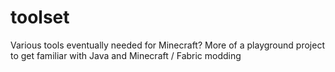 # toolset
 Various tools eventually needed for Minecraft? 
 More of a playground project to get familiar with Java and Minecraft / Fabric modding
